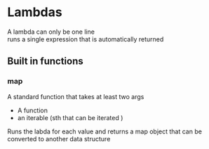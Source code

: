 # Lambdas

A lambda can only be one line  
runs a single expression that is automatically returned  

## Built in functions

### map

A standard function that takes at least two args
* A function
* an iterable (sth that can be iterated )

Runs the labda for each value and returns a map object that can be converted to another data structure  
